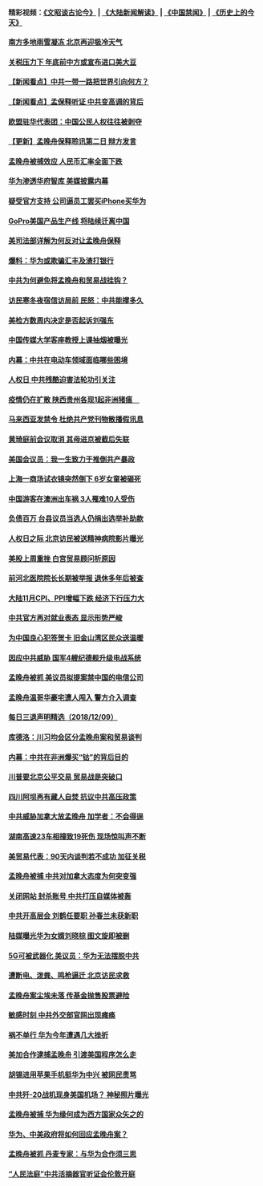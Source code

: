 #### 精彩视频：[《文昭谈古论今》](https://github.com/gfw-breaker/wenzhao/blob/master/README.md?t=12102131) | [《大陆新闻解读》](https://github.com/gfw-breaker/ntdtv-comedy/blob/master/README.md?t=12102131) | [《中国禁闻》](https://github.com/gfw-breaker/ntdtv-news/blob/master/README.md?t=12102131) | [《历史上的今天》](https://github.com/gfw-breaker/today-in-history/blob/master/README.md?t=12102131) 

#### [南方多地雨雪凝冻 北京再迎极冷天气](../pages/nsc413/n10902203.md?t=12102131) 

#### [关税压力下 年底前中方或宣布进口美大豆](../pages/nsc413/n10902217.md?t=12102131) 

#### [【新闻看点】中共一带一路把世界引向何方？](../pages/nsc413/n10902174.md?t=12102131) 

#### [【新闻看点】孟保释听证 中共变高调的背后](../pages/nsc413/n10902083.md?t=12102131) 

#### [欧盟驻华代表团：中国公民人权往往被剥夺](../pages/nsc413/n10902220.md?t=12102131) 

#### [【更新】孟晚舟保释聆讯第二日 辩方发言](../pages/nsc413/n10902280.md?t=12102131) 

#### [孟晚舟被捕效应 人民币汇率全面下跌](../pages/nsc413/n10901234.md?t=12102131) 

#### [华为渗透华府智库 美媒披露内幕](../pages/nsc413/n10902192.md?t=12102131) 

#### [疑受官方支持 公司逼员工罢买iPhone买华为](../pages/nsc413/n10901867.md?t=12102131) 

#### [GoPro美国产品生产线 将陆续迁离中国](../pages/nsc413/n10902041.md?t=12102131) 

#### [美司法部详解为何反对让孟晚舟保释](../pages/nsc413/n10902113.md?t=12102131) 

#### [爆料：华为或欺骗汇丰及渣打银行](../pages/nsc413/n10902104.md?t=12102131) 

#### [中共为何避免将孟晚舟和贸易战挂钩？](../pages/nsc413/n10901942.md?t=12102131) 

#### [访民寒冬夜宿信访局前 民怒：中共能撑多久](../pages/nsc413/n10900516.md?t=12102131) 

#### [美检方数周内决定是否起诉刘强东](../pages/nsc413/n10902024.md?t=12102131) 


#### [中国传媒大学客座教授上课抽烟被曝光](../pages/nsc413/n10901767.md?t=12102131) 

#### [内幕：中共在电动车领域面临哪些困境](../pages/nsc413/n10899031.md?t=12102131) 

#### [人权日 中共残酷迫害法轮功引关注](../pages/nsc413/n10899900.md?t=12102131) 

#### [疫情仍在扩散 陕西贵州各现1起非洲猪瘟　](../pages/nsc413/n10901467.md?t=12102131) 

#### [马来西亚发禁令 杜绝共产党刊物散播假讯息](../pages/nsc413/n10901784.md?t=12102131) 

#### [黄琦庭前会议取消 其母进京被截后失联](../pages/nsc413/n10901688.md?t=12102131) 

#### [美国会议员：我一生致力于推倒共产暴政](../pages/nsc413/n10900543.md?t=12102131) 

#### [上海一商场试衣镜突然倒下 6岁女童被砸死](../pages/nsc413/n10901589.md?t=12102131) 

#### [中国游客在澳洲出车祸 3人罹难10人受伤](../pages/nsc413/n10901425.md?t=12102131) 

#### [负债百万 台县议员当选人仍捐出选举补助款](../pages/nsc413/n10901602.md?t=12102131) 

#### [人权日之际 北京访民被送精神病院影片曝光](../pages/nsc413/n10900973.md?t=12102131) 

#### [美股上周重挫 白宫贸易顾问析原因](../pages/nsc413/n10900589.md?t=12102131) 

#### [前河北医院院长长期被举报 退休多年后被查](../pages/nsc413/n10901125.md?t=12102131) 

#### [大陆11月CPI、PPI增幅下跌 经济下行压力大](../pages/nsc413/n10900751.md?t=12102131) 

#### [中共官方再对就业表态 显示形势严峻](../pages/nsc413/n10900734.md?t=12102131) 

#### [为中国良心犯签贺卡 旧金山湾区民众送温暖](../pages/nsc413/n10901106.md?t=12102131) 

#### [因应中共威胁 国军4艘纪德舰升级电战系统](../pages/nsc413/n10900688.md?t=12102131) 

#### [孟晚舟被抓 美议员拟提案禁中国的电信公司](../pages/nsc413/n10900836.md?t=12102131) 

#### [孟晚舟温哥华豪宅遭人闯入 警方介入调查](../pages/nsc413/n10900752.md?t=12102131) 

#### [每日三退声明精选（2018/12/09）](../pages/nsc413/n10900832.md?t=12102131) 

#### [库德洛：川习均会区分孟晚舟案和贸易谈判](../pages/nsc413/n10900460.md?t=12102131) 

#### [内幕：中共在非洲爆买“钴”的背后目的](../pages/nsc413/n10898949.md?t=12102131) 

#### [川普要北京公平交易 贸易战是突破口](../pages/nsc413/n10899845.md?t=12102131) 

#### [四川阿坝再有藏人自焚 抗议中共高压政策](../pages/nsc413/n10900382.md?t=12102131) 

#### [中共威胁加拿大放孟晚舟 加学者：不会得逞](../pages/nsc413/n10900371.md?t=12102131) 

#### [湖南高速23车相撞致19死伤 现场惊叫声不断](../pages/nsc413/n10900358.md?t=12102131) 

#### [美贸易代表：90天内谈判若不成功 加征关税](../pages/nsc413/n10900378.md?t=12102131) 

#### [孟晚舟被捕 中共对加拿大态度为何突变强](../pages/nsc413/n10900257.md?t=12102131) 

#### [关闭网站 封杀账号 中共打压自媒体被轰](../pages/nsc413/n10900251.md?t=12102131) 

#### [中共开高层会 刘鹤任要职 孙春兰未获新职](../pages/nsc413/n10900199.md?t=12102131) 

#### [陆媒曝光华为女婿刘晓棕 图文旋即被删](../pages/nsc413/n10900299.md?t=12102131) 

#### [5G可被武器化 美议员：华为无法摆脱中共](../pages/nsc413/n10900268.md?t=12102131) 

#### [遭断电、泼粪、鸣枪逼迁 北京访民求救](../pages/nsc413/n10900141.md?t=12102131) 


#### [孟晚舟案尘埃未落 传基金抛售股票避险](../pages/nsc413/n10899673.md?t=12102131) 

#### [敏感时刻 中共外交部官网出现瘫痪](../pages/nsc413/n10899799.md?t=12102131) 

#### [祸不单行 华为今年遭遇几大挫折](../pages/nsc413/n10899825.md?t=12102131) 

#### [美加合作逮捕孟晚舟 引渡美国程序怎么走](../pages/nsc413/n10899536.md?t=12102131) 

#### [胡锡进用苹果手机挺华为中兴 被网民责骂](../pages/nsc413/n10899558.md?t=12102131) 

#### [中共歼-20战机现身美国机场？ 神秘照片曝光](../pages/nsc413/n10899663.md?t=12102131) 

#### [孟晚舟被捕 华为缘何成为西方国家众矢之的](../pages/nsc413/n10899515.md?t=12102131) 

#### [华为、中美政府将如何回应孟晚舟案？](../pages/nsc413/n10899591.md?t=12102131) 

#### [孟晚舟被抓 丹麦专家：与华为合作须三思](../pages/nsc413/n10899564.md?t=12102131) 

#### [“人民法庭”中共活摘器官听证会伦敦开庭](../pages/nsc413/n10899563.md?t=12102131) 

